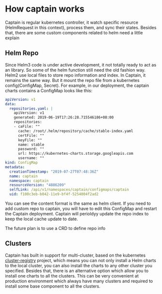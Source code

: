 # How captain works

Captain is regular kubernetes controller, it watch specific resource (HelmRequest in this context), process them, and sync their states. Besides that, there are some custom components related to helm need a little explain



## Helm Repo

Since Helm3 code is under active development, it not totally ready to act as an library. So some of the helm function still need the old fashion way. Helm2 use local files to store repo information and index. In Captain, it remains the same way. But it mount the repo file from a kubernetes config(ConfigMap, Secret). For example,  in our deployment, the captain charts contains a ConfigMap looks like this:


```yaml
apiVersion: v1
data:
  repositories.yaml: |
    apiVersion: v1
    generated: 2019-06-19T17:26:28.715546186+08:00
    repositories:
    - caFile: ""
      cache: /root/.helm/repository/cache/stable-index.yaml
      certFile: ""
      keyFile: ""
      name: stable
      password: ""
      url: https://kubernetes-charts.storage.googleapis.com
      username: ""
kind: ConfigMap
metadata:
  creationTimestamp: "2019-07-27T07:48:36Z"
  name: captain
  namespace: captain
  resourceVersion: "4886209"
  selfLink: /api/v1/namespaces/captain/configmaps/captain
  uid: f100c3eb-b042-11e9-bf4f-5254004f2ad2
```



You can see the content format is the same as helm client. If you need to add custom repo to captain, you will have to edit this ConfigMap and restart the Captain deployment. Captain will perioldyy update the repo index to keep the local cache update to date.



The future plan is to use a CRD to define repo info





## Clusters

Captain has built in support for multi-cluster, based on the kubernetes [cluster-registry](https://github.com/kubernetes/cluster-registry) project, which means you can not only install a Helm charts to the local cluster, you can also install the charts to any other cluster you specified. Besides that, there is an alternative option which allow you to install one charts to all the clusters.
This can be very convenient at production environment which always have many clusters and required to install some base component to all the clusters. 






